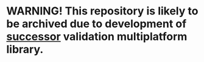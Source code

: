 # WARNING! This repository is likely to be archived due to development of [successor](https://github.com/MrKekovich/kvalid) validation multiplatform library.
